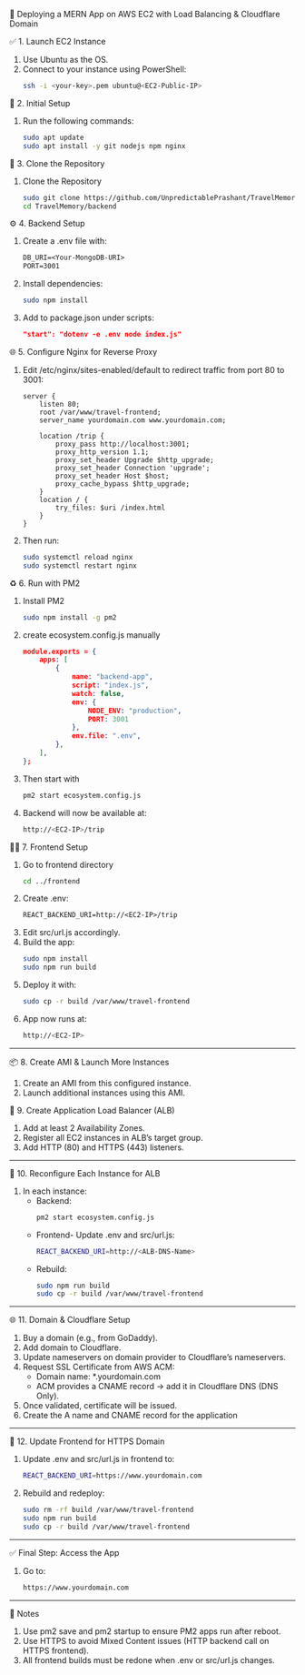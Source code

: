 🚀 Deploying a MERN App on AWS EC2 with Load Balancing & Cloudflare Domain

✅ 1. Launch EC2 Instance
1. Use Ubuntu as the OS.
2. Connect to your instance using PowerShell:
    ```bash
    ssh -i <your-key>.pem ubuntu@<EC2-Public-IP>
    ```

🔧 2. Initial Setup
1. Run the following commands:
    ```bash
    sudo apt update
    sudo apt install -y git nodejs npm nginx
    ```
📁 3. Clone the Repository
1. Clone the Repository
    ```bash
    sudo git clone https://github.com/UnpredictablePrashant/TravelMemory
    cd TravelMemory/backend
    ```
⚙️ 4. Backend Setup
1. Create a .env file with:
    ```txt
    DB_URI=<Your-MongoDB-URI>
    PORT=3001
    ``` 
2. Install dependencies:
    ```bash
    sudo npm install
    ```
3. Add to package.json under scripts:
    ```json
    "start": "dotenv -e .env node index.js"
    ```

🌐 5. Configure Nginx for Reverse Proxy
1. Edit /etc/nginx/sites-enabled/default to redirect traffic from port 80 to 3001:
    ```nginx
    server {
        listen 80;
        root /var/www/travel-frontend;
        server_name yourdomain.com www.yourdomain.com;

        location /trip {
            proxy_pass http://localhost:3001;
            proxy_http_version 1.1;
            proxy_set_header Upgrade $http_upgrade;
            proxy_set_header Connection 'upgrade';
            proxy_set_header Host $host;
            proxy_cache_bypass $http_upgrade;
        }
        location / {
            try_files: $uri /index.html
        }
    }
    ```
 
2. Then run:
    ```bash
    sudo systemctl reload nginx
    sudo systemctl restart nginx
    ```

♻️ 6. Run with PM2
1. Install PM2
    ```bash
    sudo npm install -g pm2
    ```
2. create ecosystem.config.js manually
    ```json
    module.exports = {
        apps: [
            {
                name: "backend-app",
                script: "index.js",
                watch: false,
                env: {
                    NODE_ENV: "production",
                    PORT: 3001
                },
                env.file: ".env",
            },
        ],
    };
    ```
3. Then start with
    ```bash 
    pm2 start ecosystem.config.js
    ```
4. Backend will now be available at:
    ```bash
    http://<EC2-IP>/trip
    ```

🧑‍💻 7. Frontend Setup
1. Go to frontend directory
    ```bash
    cd ../frontend
    ```
2. Create .env:
    ```txt
    REACT_BACKEND_URI=http://<EC2-IP>/trip
    ```
3. Edit src/url.js accordingly.
4. Build the app:
    ```bash
    sudo npm install
    sudo npm run build
    ```
5. Deploy it with:
    ```bash
    sudo cp -r build /var/www/travel-frontend
    ```
6. App now runs at:
    ```bash
    http://<EC2-IP>
    ```
________________________________________

📦 8. Create AMI & Launch More Instances
1. Create an AMI from this configured instance.
2. Launch additional instances using this AMI.
 
🧭 9. Create Application Load Balancer (ALB)
1. Add at least 2 Availability Zones.
2. Register all EC2 instances in ALB’s target group.
3. Add HTTP (80) and HTTPS (443) listeners.
 ____________________________________

🔗 10. Reconfigure Each Instance for ALB
1. In each instance:
    - Backend:
        ```bash
        pm2 start ecosystem.config.js
        ```
    - Frontend- Update .env and src/url.js:
        ```bash
        REACT_BACKEND_URI=http://<ALB-DNS-Name>
        ```
    - Rebuild:
        ```bash
        sudo npm run build
        sudo cp -r build /var/www/travel-frontend
        ```
________________________________________
🌐 11. Domain & Cloudflare Setup
1. Buy a domain (e.g., from GoDaddy).
2. Add domain to Cloudflare.
3. Update nameservers on domain provider to Cloudflare’s nameservers.
4. Request SSL Certificate from AWS ACM:
    - Domain name: *.yourdomain.com
    - ACM provides a CNAME record → add it in Cloudflare DNS (DNS Only).
5. Once validated, certificate will be issued.
6. Create the A name and CNAME record for the application
________________________________________
🔁 12. Update Frontend for HTTPS Domain
1. Update .env and src/url.js in frontend to:
    ```bash
    REACT_BACKEND_URI=https://www.yourdomain.com
    ```
2. Rebuild and redeploy:
    ```bash
    sudo rm -rf build /var/www/travel-frontend
    sudo npm run build
    sudo cp -r build /var/www/travel-frontend
    ```
________________________________________
✅ Final Step: Access the App
1. Go to:
    ```bash
    https://www.yourdomain.com
    ```
________________________________________
📝 Notes
1. Use pm2 save and pm2 startup to ensure PM2 apps run after reboot.
2. Use HTTPS to avoid Mixed Content issues (HTTP backend call on HTTPS frontend).
3. All frontend builds must be redone when .env or src/url.js changes.

